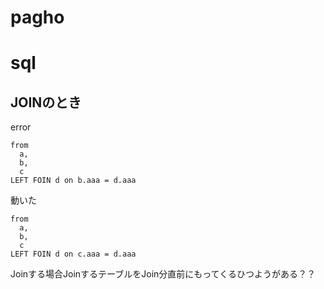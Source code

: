 # pagho
# sql
## JOINのとき
error
```
from
  a,
  b,
  c
LEFT FOIN d on b.aaa = d.aaa
```
動いた
```
from
  a,
  b,
  c
LEFT FOIN d on c.aaa = d.aaa
```
Joinする場合JoinするテーブルをJoin分直前にもってくるひつようがある？？
